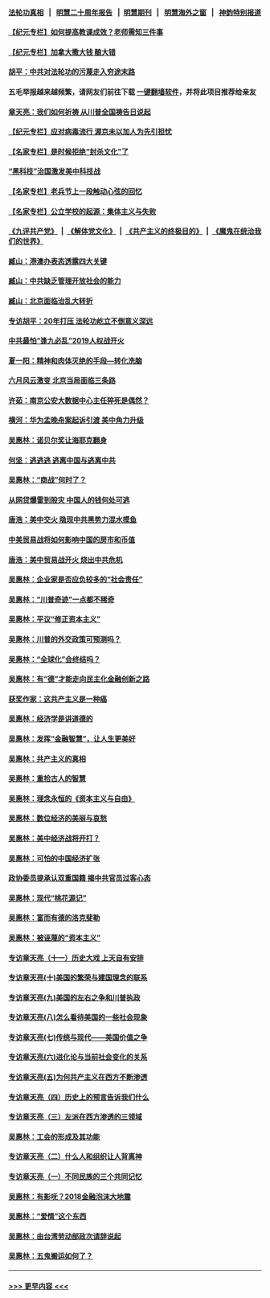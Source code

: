 #### [法轮功真相](https://github.com/gfw-breaker/truth/blob/master/README.md?t=0) &nbsp;&nbsp;|&nbsp;&nbsp; [明慧二十周年报告](https://github.com/gfw-breaker/mh-reports/blob/master/README.md?t=0) &nbsp;&nbsp;|&nbsp;&nbsp;[明慧期刊](https://github.com/gfw-breaker/mh-qikan) &nbsp;&nbsp;|&nbsp;&nbsp; [明慧海外之窗](https://github.com/gfw-breaker/mh-news/blob/master/README.md?t=0) &nbsp;&nbsp;|&nbsp;&nbsp; [神韵特别报道](https://github.com/gfw-breaker/mh-news/blob/master/shenyun.md?t=0)
#### [【纪元专栏】如何提高教课成效？老师需知三件事](../pages/nsc423/n12417848.md?t=07060251) 
#### [【纪元专栏】加拿大撒大钱 酿大错](../pages/nsc423/n12406564.md?t=07060251) 
#### [胡平：中共对法轮功的污蔑走入穷途末路](../pages/nsc423/n12266737.md?t=07060251) 
#### 五毛举报越来越频繁，请网友们前往下载 [一键翻墙软件](https://github.com/gfw-breaker/ssr-accounts)，并将此项目推荐给亲友
#### [章天亮：我们如何祈祷 从川普全国祷告日说起](../pages/nsc423/n11944627.md?t=07060251) 
#### [【纪元专栏】应对病毒流行 渥京未以加人为先引担忧](../pages/nsc423/n11875714.md?t=07060251) 
#### [【名家专栏】是时候拒绝“封杀文化”了](../pages/nsc423/n11814093.md?t=07060251) 
#### [“黑科技”治国激发美中科技战](../pages/nsc423/n11638056.md?t=07060251) 
#### [【名家专栏】老兵节上一段触动心弦的回忆](../pages/nsc423/n11646016.md?t=07060251) 
#### [【名家专栏】公立学校的起源：集体主义与失败](../pages/nsc423/n11601833.md?t=07060251) 
#### [《九评共产党》](https://github.com/begood0513/9ping.md/blob/master/README.md) &nbsp;|&nbsp; [《解体党文化》](../../../../jtdwh.md/blob/master/README.md)  &nbsp;|&nbsp; [《共产主义的终极目的》](../../../../gczydzjmd.md/blob/master/README.md) &nbsp;|&nbsp; [《魔鬼在统治我们的世界》](../../../../mgztzwmdsj.md/blob/master/README.md) 
#### [臧山：港澳办表态透露四大关键](../pages/nsc423/n11421628.md?t=07060251) 
#### [臧山：中共缺乏管理开放社会的能力](../pages/nsc423/n11407457.md?t=07060251) 
#### [臧山：北京面临治乱大转折](../pages/nsc423/n11406895.md?t=07060251) 
#### [专访胡平：20年打压 法轮功屹立不倒意义深远](../pages/nsc423/n11398800.md?t=07060251) 
#### [中共最怕“逢九必乱”2019人权战开火](../pages/nsc423/n11385248.md?t=07060251) 
#### [夏一阳：精神和肉体灭绝的手段—转化洗脑](../pages/nsc423/n11368250.md?t=07060251) 
#### [六月风云激变 北京当局面临三条路](../pages/nsc423/n11313668.md?t=07060251) 
#### [许茹：南京公安大数据中心主任猝死是偶然？](../pages/nsc423/n11064744.md?t=07060251) 
#### [横河：华为孟晚舟案起诉引渡 美中角力升级](../pages/nsc423/n11027230.md?t=07060251) 
#### [吴惠林：诺贝尔奖让海耶克翻身](../pages/nsc423/n10890049.md?t=07060251) 
#### [何坚：逃逃逃 逃离中国与逃离中共](../pages/nsc423/n10592891.md?t=07060251) 
#### [吴惠林：“商战”何时了？](../pages/nsc423/n10573558.md?t=07060251) 
#### [从网贷爆雷到股灾 中国人的钱何处可逃](../pages/nsc423/n10572800.md?t=07060251) 
#### [唐浩：美中交火 隐现中共黑势力混水摸鱼](../pages/nsc423/n10544040.md?t=07060251) 
#### [中美贸易战将如何影响中国的房市和币值](../pages/nsc423/n10543697.md?t=07060251) 
#### [唐浩：美中贸易战开火 烧出中共危机](../pages/nsc423/n10540126.md?t=07060251) 
#### [吴惠林：企业家是否应负较多的“社会责任”](../pages/nsc423/n10535022.md?t=07060251) 
#### [吴惠林：“川普奇迹”一点都不稀奇](../pages/nsc423/n10512808.md?t=07060251) 
#### [吴惠林：平议“修正资本主义”](../pages/nsc423/n10495724.md?t=07060251) 
#### [吴惠林：川普的外交政策可预测吗？](../pages/nsc423/n10462387.md?t=07060251) 
#### [吴惠林：“全球化”会终结吗？](../pages/nsc423/n10452838.md?t=07060251) 
#### [吴惠林：有“德”才能走向民主化金融创新之路](../pages/nsc423/n10432292.md?t=07060251) 
#### [获奖作家：这共产主义是一种癌](../pages/nsc423/n10431541.md?t=07060251) 
#### [吴惠林：经济学是讲道德的](../pages/nsc423/n10398014.md?t=07060251) 
#### [吴惠林：发挥“金融智慧”，让人生更美好](../pages/nsc423/n10375019.md?t=07060251) 
#### [吴惠林：共产主义的真相](../pages/nsc423/n10351394.md?t=07060251) 
#### [吴惠林：重拾古人的智慧](../pages/nsc423/n10337691.md?t=07060251) 
#### [吴惠林：理念永恒的《资本主义与自由》](../pages/nsc423/n10316274.md?t=07060251) 
#### [吴惠林：数位经济的美丽与哀愁](../pages/nsc423/n10292946.md?t=07060251) 
#### [吴惠林：美中经济战将开打？](../pages/nsc423/n10258825.md?t=07060251) 
#### [吴惠林：可怕的中国经济扩张](../pages/nsc423/n10219147.md?t=07060251) 
#### [政协委员提承认双重国籍 揭中共官员过客心态](../pages/nsc423/n10208809.md?t=07060251) 
#### [吴惠林：现代“桃花源记”](../pages/nsc423/n10185234.md?t=07060251) 
#### [吴惠林：富而有德的洛克斐勒](../pages/nsc423/n10142264.md?t=07060251) 
#### [吴惠林：被诬蔑的“资本主义”](../pages/nsc423/n10124816.md?t=07060251) 
#### [专访章天亮（十一）历史大戏 上天自有安排](../pages/nsc423/n10094905.md?t=07060251) 
#### [专访章天亮(十)美国的繁荣与建国理念的联系](../pages/nsc423/n10094899.md?t=07060251) 
#### [专访章天亮(九)美国的左右之争和川普执政](../pages/nsc423/n10094889.md?t=07060251) 
#### [专访章天亮(八)怎么看待美国的一些社会现象](../pages/nsc423/n10094857.md?t=07060251) 
#### [专访章天亮(七)传统与现代——美国价值之争](../pages/nsc423/n10093140.md?t=07060251) 
#### [专访章天亮(六)进化论与当前社会变化的关系](../pages/nsc423/n10092036.md?t=07060251) 
#### [专访章天亮(五)为何共产主义在西方不断渗透](../pages/nsc423/n10083620.md?t=07060251) 
#### [专访章天亮（四）历史上的预言告诉我们什么](../pages/nsc423/n10083606.md?t=07060251) 
#### [专访章天亮（三）左派在西方渗透的三领域](../pages/nsc423/n10081115.md?t=07060251) 
#### [吴惠林：工会的形成及其功能](../pages/nsc423/n10080633.md?t=07060251) 
#### [专访章天亮（二）什么人和组织让人背离神](../pages/nsc423/n10076637.md?t=07060251) 
#### [专访章天亮（一）不同民族的三个共同记忆](../pages/nsc423/n10074188.md?t=07060251) 
#### [吴惠林：有影呒？2018金融泡沫大地震](../pages/nsc423/n10040534.md?t=07060251) 
#### [吴惠林：“爱情”这个东西](../pages/nsc423/n10019423.md?t=07060251) 
#### [吴惠林：由台湾劳动部政次请辞说起](../pages/nsc423/n9979679.md?t=07060251) 
#### [吴惠林：五鬼搬运如何了？](../pages/nsc423/n9925338.md?t=07060251) 

----
#### [ >>> 更早内容 <<< ](../indexes/nsc423-earlier.md)
